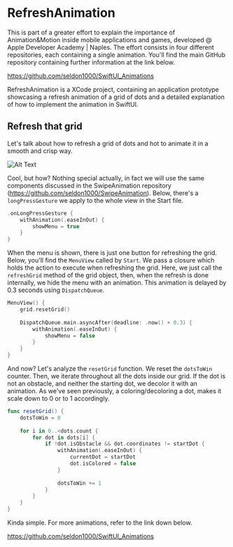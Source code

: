 # RefreshAnimation

This is part of a greater effort to explain the importance of Animation&Motion inside mobile applications and games, developed @ Apple Developer Academy | Naples. The effort consists in four different repositories, each containing a single animation. You'll find the main GitHub repository containing further information at the link below.

https://github.com/seldon1000/SwiftUI_Animations

RefreshAnimation is a XCode project, containing an application prototype showcasing a refresh animation of a grid of dots and a detailed explanation of how to implement the animation in SwiftUI.

## Refresh that grid

Let's talk about how to refresh a grid of dots and hot to animate it in a smooth and crisp way.

![Alt Text](https://github.com/seldon1000/SwiftUI_Animations/blob/main/ezgif-1-9e57cf8c41.gif)

Cool, but how? Nothing special actually, in fact we will use the same components discussed in the SwipeAnimation repository (https://github.com/seldon1000/SwipeAnimation). Below, there's a ```longPressGesture``` we apply to the whole view in the Start file.

```swift
.onLongPressGesture {
    withAnimation(.easeInOut) {
        showMenu = true
    }
}
```

When the menu is shown, there is just one button for refreshing the grid. Below, you'll find the ```MenuView``` called by ```Start```. We pass a closure which holds the action to execute when refreshing the grid. Here, we just call the ```refreshGrid``` method of the grid object, then, when the refresh is done internally, we hide the menu with an animation. This animation is delayed by 0.3 seconds using ```DispatchQueue```.

```swift
MenuView() {
    grid.resetGrid()
                        
    DispatchQueue.main.asyncAfter(deadline: .now() + 0.3) {
        withAnimation(.easeInOut) {
            showMenu = false
        }
    }
}
```

And now? Let's analyze the ```resetGrid``` function. We reset the ```dotsToWin``` counter. Then, we iterate throughout all the dots inside our grid. If the dot is not an obstacle, and neither the starting dot, we decolor it with an animation. As we've seen previously, a coloring/decoloring a dot, makes it scale down to 0 or to 1 accordingly.

```swift
func resetGrid() {
    dotsToWin = 0
        
    for i in 0..<dots.count {
        for dot in dots[i] {
            if !dot.isObstacle && dot.coordinates != startDot {
                withAnimation(.easeInOut) {
                    currentDot = startDot
                    dot.isColored = false
                }
                    
                dotsToWin += 1
            }
        }
    }
}
```

Kinda simple. For more animations, refer to the link down below.

https://github.com/seldon1000/SwiftUI_Animations
